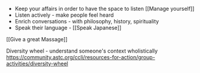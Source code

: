 
* Keep your affairs in order to have the space to listen [[Manage yourself]]
* Listen actively - make people feel heard
* Enrich conversations - with philosophy, history, spirituality
* Speak their language - [[Speak Japanese]]

[[Give a great Massage]]

Diversity wheel - understand someone's context wholistically
https://community.astc.org/ccli/resources-for-action/group-activities/diversity-wheel